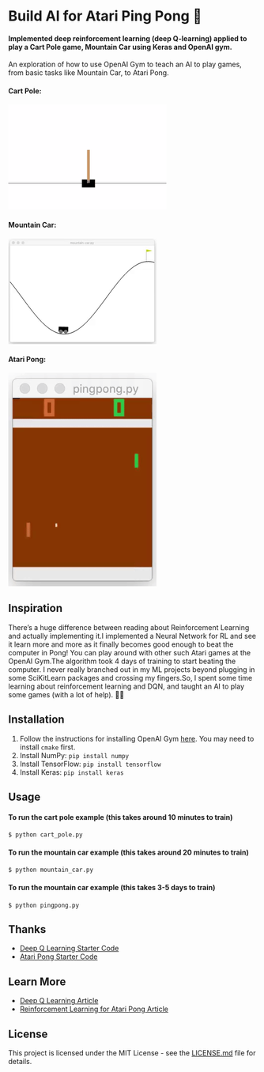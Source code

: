 # Build AI for Atari Ping Pong 🏓
#### Implemented deep reinforcement learning (deep Q-learning) applied to play a Cart Pole game, Mountain Car using Keras and OpenAI gym.

An exploration of how to use OpenAI Gym to teach an AI to play games, from basic tasks like Mountain Car, to Atari Pong.

#### Cart Pole:
![](gifs/cart_pole.gif)

#### Mountain Car:
![](gifs/mountain_car.gif)

#### Atari Pong:
![](gifs/pong.gif)

## Inspiration
There’s a huge difference between reading about Reinforcement Learning and actually implementing it.I implemented a Neural Network for RL and see it learn more and more as it finally becomes good enough to beat the computer in Pong! You can play around with other such Atari games at the OpenAI Gym.The algorithm took 4 days of training to start beating the computer.
I never really branched out in my ML projects beyond plugging in some SciKitLearn packages and crossing my fingers.So, I spent some time learning about reinforcement learning and DQN, and taught an AI to play some games (with a lot of help). 🙏🏾

## Installation
1. Follow the instructions for installing OpenAI Gym [here](https://gym.openai.com/docs). You may need to install `cmake` first.
2. Install NumPy: `pip install numpy`
3. Install TensorFlow: `pip install tensorflow`
4. Install Keras: `pip install keras`

## Usage
#### To run the cart pole example (this takes around 10 minutes to train)
    $ python cart_pole.py

#### To run the mountain car example (this takes around 20 minutes to train)
    $ python mountain_car.py

#### To run the mountain car example (this takes 3-5 days to train)
    $ python pingpong.py

## Thanks

* [Deep Q Learning Starter Code](https://github.com/gsurma/cartpole)
* [Atari Pong Starter Code](https://github.com/dhruvp/atari-pong)

## Learn More

* [Deep Q Learning Article](https://keon.github.io/deep-q-learning/)
* [Reinforcement Learning for Atari Pong Article](https://medium.com/@dhruvp/how-to-write-a-neural-network-to-play-pong-from-scratch-956b57d4f6e0)

## License

This project is licensed under the MIT License - see the [LICENSE.md](https://github.com/SinghHimadri/AI_game_RL_dqn/blob/master/LICENSE) file for details.